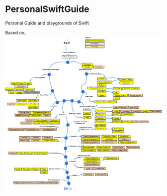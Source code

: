# PersonalSwiftGuide
Personal Guide and playgrounds of Swift

Based on,
![Route Map](https://github.com/0VERRIDER/PersonalSwiftGuide/blob/main/assets/Swift_basics_programming_roadmap_v0.9.png?raw=true)


